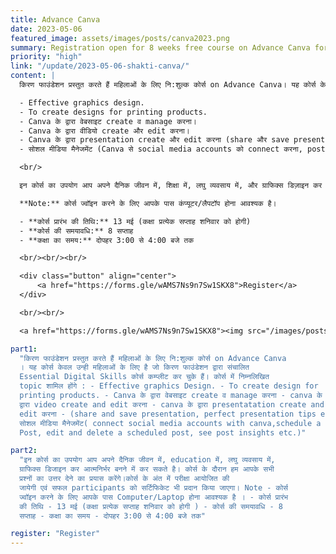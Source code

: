 ```yaml
---
title: Advance Canva
date: 2023-05-06
featured_image: assets/images/posts/canva2023.png
summary: Registration open for 8 weeks free course on Advance Canva for Women in Hindi. Course starts 13th May 2023; Hurry up, register today!
priority: "high"
link: "/update/2023-05-06-shakti-canva/"
content: |
  किरण फाउंडेशन प्रस्तुत करते हैं महिलाओं के लिए नि:शुल्क कोर्स on Advance Canva। यह कोर्स केवल उन्हीं महिलाओं के लिए है जो किरण फाउंडेशन द्वारा संचालित Essential Digital Skills कोर्स कम्प्लीट कर चुके हैं। कोर्स में निम्नलिखित टॉपिक शामिल होंगे:

  - Effective graphics design.
  - To create designs for printing products.
  - Canva के द्वारा वेबसाइट create व manage करना।
  - Canva के द्वारा वीडियो create और edit करना।
  - Canva के द्वारा presentation create और edit करना (share और save presentation, perfect presentation tips, आदि।)
  - सोशल मीडिया मैनेजमेंट (Canva से social media accounts को connect करना, post schedule करना, scheduled post को edit और delete करना, post insights देखना आदि।)

  <br/>

  इन कोर्स का उपयोग आप अपने दैनिक जीवन में, शिक्षा में, लघु व्यवसाय में, और ग्राफिक्स डिज़ाइन कर आत्मनिर्भर बनने में कर सकते हैं। कोर्स के दौरान हम आपके सभी प्रश्नों का उत्तर देने का प्रयास करेंगे। कोर्स के अंत में परीक्षा आयोजित की जाएगी एवं सफल प्रतिभागियों को सर्टिफिकेट भी प्रदान किया जाएगा।

  **Note:** कोर्स ज्वॉइन करने के लिए आपके पास कंप्यूटर/लैपटॉप होना आवश्यक है।

  - **कोर्स प्रारंभ की तिथि:** 13 मई (कक्षा प्रत्येक सप्ताह शनिवार को होगी)
  - **कोर्स की समयावधि:** 8 सप्ताह
  - **कक्षा का समय:** दोपहर 3:00 से 4:00 बजे तक

  <br/><br/><br/>

  <div class="button" align="center">
      <a href="https://forms.gle/wAMS7Ns9n7Sw1SKX8">Register</a>
  </div>

  <br/><br/>

  <a href="https://forms.gle/wAMS7Ns9n7Sw1SKX8"><img src="/images/posts/canva2023.png" style="border: 1px solid #888;"/></a>

part1:
  "किरण फाउंडेशन प्रस्तुत करते हैं महिलाओं के लिए नि:शुल्क कोर्स on Advance Canva
  । यह कोर्स केवल उन्ही महिलाओं के लिए है जो किरण फाउंडेशन द्वारा संचालित
  Essential Digital Skills कोर्स कम्प्लीट कर चुके हैं। कोर्स में निम्नलिखित
  topic शामिल होंगे : - Effective graphics Design. - To create design for
  printing products. - Canva के द्वारा वेबसाइट create व manage करना - canva के
  द्वारा video create and edit करना - canva के द्वारा presentatation create and
  edit करना - (share and save presentation, perfect presentation tips etc.) -
  सोशल मीडिया मैनेजमेंट( connect social media accounts with canva,schedule a
  Post, edit and delete a scheduled post, see post insights etc.)"

part2:
  "इन कोर्स का उपयोग आप अपने दैनिक जीवन में, education में, लघु व्यवसाय में,
  ग्राफिक्स डिजाइन कर आत्मनिर्भर बनने में कर सकते है। कोर्स के दौरान हम आपके सभी
  प्रश्नों का उत्तर देने का प्रयास करेंगे।कोर्स के अंत में परीक्षा आयोजित की
  जायेगी एवं सफल participants को सर्टिफिकेट भी प्रदान किया जाएगा। Note - कोर्स
  ज्वॉइन करने के लिए आपके पास Computer/Laptop होना आवश्यक है । - कोर्स प्रारंभ
  की तिथि - 13 मई (कक्षा प्रत्येक सप्ताह शनिवार को होगी ) - कोर्स की समयावधि - 8
  सप्ताह - कक्षा का समय - दोपहर 3:00 से 4:00 बजे तक"

register: "Register"
---
```

